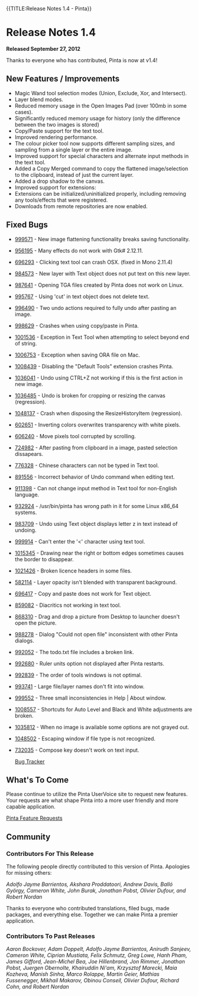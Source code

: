 {{TITLE:Release Notes 1.4 - Pinta}}
# Release Notes 1.4

**Released September 27, 2012**

Thanks to everyone who has contributed, Pinta is now at v1.4!

## New Features / Improvements
* Magic Wand tool selection modes (Union, Exclude, Xor, and Intersect).
* Layer blend modes.
* Reduced memory usage in the Open Images Pad (over 100mb in some cases).
* Significantly reduced memory usage for history (only the difference between
  the two images is stored)
* Copy/Paste support for the text tool.
* Improved rendering performance.
* The colour picker tool now supports different sampling sizes, and sampling
from a single layer or the entire image.
* Improved support for special characters and alternate input methods in the
text tool.
* Added a Copy Merged command to copy the flattened image/selection to the
clipboard, instead of just the current layer.
* Added a drop shadow to the canvas.
* Improved support for extensions:
* Extensions can be initialized/uninitialized properly, including removing
any tools/effects that were registered.
* Downloads from remote repositories are now enabled.

## Fixed Bugs
* [999571](https://launchpad.net/bugs/999571) - New image flattening functionality breaks saving functionality.
* [956195](https://launchpad.net/bugs/956195) - Many effects do not work with Gtk# 2.12.11.
* [696293](https://launchpad.net/bugs/696293) - Clicking text tool can crash OSX. (fixed in Mono 2.11.4)
* [984573](https://launchpad.net/bugs/984573) - New layer with Text object does not put text on this new layer.
* [987641](https://launchpad.net/bugs/987641) - Opening TGA files created by Pinta does not work on Linux.
* [995767](https://launchpad.net/bugs/995767) - Using 'cut' in text object does not delete text.
* [996490](https://launchpad.net/bugs/996490) - Two undo actions required to fully undo after pasting an image.
* [998629](https://launchpad.net/bugs/998629) - Crashes when using copy/paste in Pinta.
* [1001536](https://launchpad.net/bugs/1001536) - Exception in Text Tool when attempting to select beyond end of string.
* [1006753](https://launchpad.net/bugs/1006753) - Exception when saving ORA file on Mac.
* [1008439](https://launchpad.net/bugs/1008439) - Disabling the "Default Tools" extension crashes Pinta.
* [1036041](https://launchpad.net/bugs/1036041) - Undo using CTRL+Z not working if this is the first action in new image.
* [1036485](https://launchpad.net/bugs/1036485) - Undo is broken for cropping or resizing the canvas (regression).
* [1048137](https://launchpad.net/bugs/1048137) - Crash when disposing the ResizeHistoryItem (regression).
* [602651](https://launchpad.net/bugs/602651) - Inverting colors overwrites transparency with white pixels.
* [606240](https://launchpad.net/bugs/606240) - Move pixels tool corrupted by scrolling.
* [724982](https://launchpad.net/bugs/724982) - After pasting from clipboard in a image, pasted selection dissapears.
* [776328](https://launchpad.net/bugs/776328) - Chinese characters can not be typed in Text tool.
* [891556](https://launchpad.net/bugs/891556) - Incorrect behavior of Undo command when editing text.
* [911398](https://launchpad.net/bugs/911398) - Can not change input method in Text tool for non-English language.
* [932924](https://launchpad.net/bugs/932924) - /usr/bin/pinta has wrong path in it for some Linux x86_64 systems.
* [983709](https://launchpad.net/bugs/983709) - Undo using Text object displays letter z in text instead of undoing.
* [999914](https://launchpad.net/bugs/999914) - Can't enter the '<' character using text tool.
* [1015345](https://launchpad.net/bugs/1015345) - Drawing near the right or bottom edges sometimes causes the border to disappear.
* [1021426](https://launchpad.net/bugs/1021426) - Broken licence headers in some files.
* [582114](https://launchpad.net/bugs/582114) - Layer opacity isn't blended with transparent background.
* [696417](https://launchpad.net/bugs/696417) - Copy and paste does not work for Text object.
* [859082](https://launchpad.net/bugs/859082) - Diacritics not working in text tool.
* [868310](https://launchpad.net/bugs/868310) - Drag and drop a picture from Desktop to launcher doesn't open the picture.
* [988278](https://launchpad.net/bugs/988278) - Dialog "Could not open file" inconsistent with other Pinta dialogs.
* [992052](https://launchpad.net/bugs/992052) - The todo.txt file includes a broken link.
* [992680](https://launchpad.net/bugs/992680) - Ruler units option not displayed after Pinta restarts.
* [992839](https://launchpad.net/bugs/992839) - The order of tools windows is not optimal.
* [993741](https://launchpad.net/bugs/993741) - Large file/layer names don't fit into window.
* [999552](https://launchpad.net/bugs/999552) - Three small inconsistencies in Help | About window.
* [1008557](https://launchpad.net/bugs/1008557) - Shortcuts for Auto Level and Black and White adjustments are broken.
* [1035812](https://launchpad.net/bugs/1035812) - When no image is available some options are not grayed out.
* [1048502](https://launchpad.net/bugs/1048502) - Escaping window if file type is not recognized.
* [732035](https://launchpad.net/bugs/732035) - Compose key doesn't work on text input.

  [Bug Tracker][1]

## What's To Come

  Please continue to utilize the Pinta UserVoice site to request new features. Your requests are what shape Pinta into a more user friendly and more capable application.

  [Pinta Feature Requests][2]

## Community

### Contributors For This Release
  The following people directly contributed to this version of Pinta. Apologies for missing others:

  *Adolfo Jayme Barrientos, Akshara Proddatoori, Andrew Davis, Balló György, Cameron White, John Burak, Jonathan Pobst, Olivier Dufour, and Robert Nordan*

  Thanks to everyone who contributed translations, filed bugs, made packages, and everything else. Together we can make Pinta a premier application.

### Contributors To Past Releases

  *Aaron Bockover, Adam Doppelt, Adolfo Jayme Barrientos, Anirudh Sanjeev, Cameron White, Ciprian Mustiata, Felix Schmutz, Greg Lowe, Hanh Pham, James Gifford, Jean-Michel Bea, Joe Hillenbrand, Jon Rimmer, Jonathan Pobst, Juergen Obernolte, Khairuddin Ni'am, Krzysztof Marecki, Maia Kozheva, Manish Sinha, Marco Rolappe, Martin Geier, Mathias Fussenegger, Mikhail Makarov, Obinou Conseil, Olivier Dufour, Richard Cohn, and Robert Nordan*

[1]: https://bugs.launchpad.net/pinta/+bugs
[2]: http://pinta.uservoice.com/
